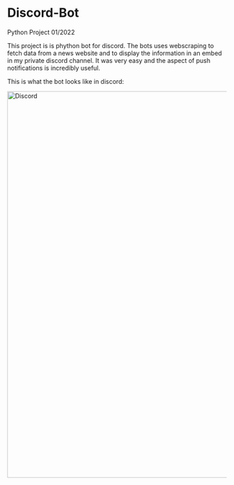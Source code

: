 # Discord-Bot
Python Project 01/2022

This project is is phython bot for discord. The bots uses webscraping to fetch data from a news website and to display the information in an embed in my private discord channel. It was very easy and the aspect of push notifications is incredibly useful.

This is what the bot looks like in discord:

<img width="886" alt="Discord" src="https://user-images.githubusercontent.com/63540046/172424948-fc65a261-3f62-4a2e-9b2d-572ade754ced.png">

